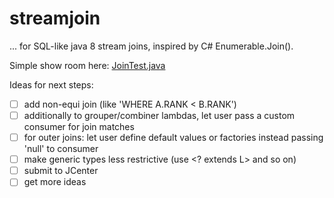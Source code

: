 # streamjoin

... for SQL-like java 8 stream joins, inspired by C# Enumerable.Join().

Simple show room here: [JoinTest.java](https://github.com/simomat/streamjoin/blob/master/src/test/java/de/infonautika/streamjoin/JoinTest.java)

Ideas for next steps:
- [ ] add non-equi join (like 'WHERE A.RANK < B.RANK')
- [ ] additionally to grouper/combiner lambdas, let user pass a custom consumer for join matches
- [ ] for outer joins: let user define default values or factories instead passing 'null' to consumer
- [ ] make generic types less restrictive (use <? extends L> and so on)
- [ ] submit to JCenter
- [ ] get more ideas
